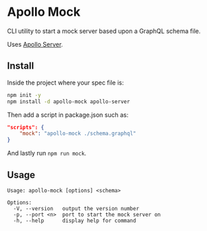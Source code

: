 # Apollo Mock

CLI utility to start a mock server based upon a GraphQL schema file.

Uses [Apollo Server](https://github.com/apollographql/apollo-server).

## Install

Inside the project where your spec file is:

```sh
npm init -y
npm install -d apollo-mock apollo-server
```

Then add a script in package.json such as:

```json
"scripts": {
    "mock": "apollo-mock ./schema.graphql"
}
```

And lastly run `npm run mock`.

## Usage

```
Usage: apollo-mock [options] <schema>

Options:
  -V, --version   output the version number
  -p, --port <n>  port to start the mock server on
  -h, --help      display help for command
```
